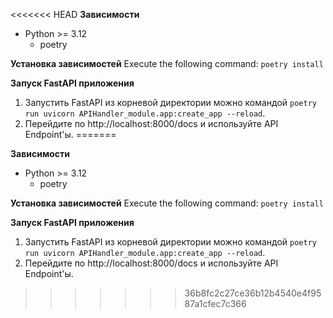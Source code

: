 <<<<<<< HEAD
**Зависимости**
- Python >= 3.12
   - poetry

**Установка зависимостей**
Execute the following command: ```poetry install```

**Запуск FastAPI приложения**
1. Запустить FastAPI из корневой директории можно командой ```poetry run uvicorn APIHandler_module.app:create_app --reload```.
2. Перейдите по http://localhost:8000/docs и используйте API Endpoint'ы.
=======


**Зависимости**
- Python >= 3.12
   - poetry

**Установка зависимостей**
Execute the following command: ```poetry install```

**Запуск FastAPI приложения**
1. Запустить FastAPI из корневой директории можно командой ```poetry run uvicorn APIHandler_module.app:create_app --reload```.
2. Перейдите по http://localhost:8000/docs и используйте API Endpoint'ы.
>>>>>>> 36b8fc2c27ce36b12b4540e4f9587a1cfec7c366
